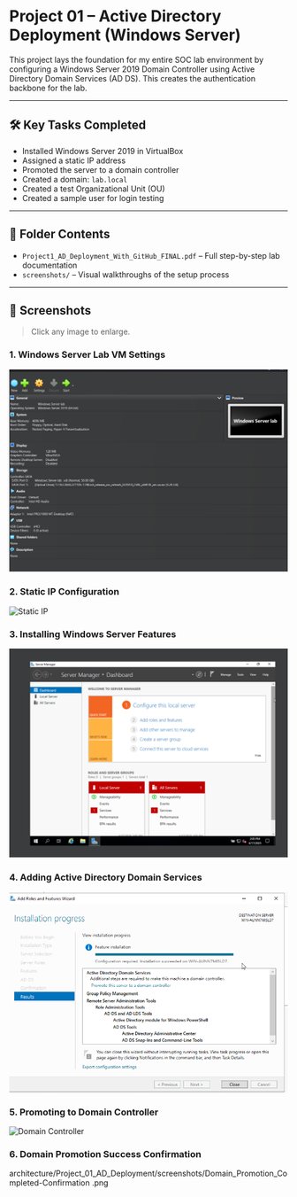 # Project 01 – Active Directory Deployment (Windows Server)

This project lays the foundation for my entire SOC lab environment by configuring a Windows Server 2019 Domain Controller using Active Directory Domain Services (AD DS). This creates the authentication backbone for the lab.

---

## 🛠️ Key Tasks Completed

- Installed Windows Server 2019 in VirtualBox  
- Assigned a static IP address  
- Promoted the server to a domain controller  
- Created a domain: `lab.local`  
- Created a test Organizational Unit (OU)  
- Created a sample user for login testing  

---

## 📂 Folder Contents

- `Project1_AD_Deployment_With_GitHub_FINAL.pdf` – Full step-by-step lab documentation  
- `screenshots/` – Visual walkthroughs of the setup process

---

## 📸 Screenshots

> Click any image to enlarge.

### 1. Windows Server Lab VM Settings  
![VM Settings](./screenshots/Windows_Server_Lab_VM_Settings.png)

### 2. Static IP Configuration  
![Static IP](./screenshots/Static_IP_Creation.png)

### 3. Installing Windows Server Features  
![Server Install](./screenshots/Installed_Windows_Server_Complete.png)

### 4. Adding Active Directory Domain Services  
![AD Role](./screenshots/Active_Directory_Role_Installation.png)

### 5. Promoting to Domain Controller  
![Domain Controller](./screenshots/Domain_Controller_Creation_Completion.png)

### 6. Domain Promotion Success Confirmation  
architecture/Project_01_AD_Deployment/screenshots/Domain_Promotion_Completed-Confirmation .png


